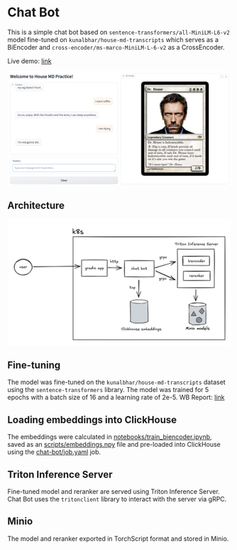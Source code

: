 # Chat Bot
This is a simple chat bot based on `sentence-transformers/all-MiniLM-L6-v2` model fine-tuned on `kunalbhar/house-md-transcripts` which serves as a BiEncoder and `cross-encoder/ms-marco-MiniLM-L-6-v2` as a CrossEncoder.

Live demo: [link](http://34.30.156.210/)

![Chat Bot](img/app.png)

## Architecture

![Architecture](img/arch.png)

## Fine-tuning
The model was fine-tuned on the `kunalbhar/house-md-transcripts` dataset using the `sentence-transformers` library. The model was trained for 5 epochs with a batch size of 16 and a learning rate of 2e-5.
WB Report: [link](https://api.wandb.ai/links/vkrnsno/6r91jtbq)

## Loading embeddings into ClickHouse
The embeddings were calculated in [notebooks/train_biencoder.ipynb](notebooks/train_biencoder.ipynb), saved as an [scripts/embeddings.npy](scripts/embeddings.npy) file and pre-loaded into ClickHouse using the [chat-bot/job.yaml](k8s/chat-bot/job.yaml) job.

## Triton Inference Server
Fine-tuned model and reranker are served using Triton Inference Server. Chat Bot uses the `tritonclient` library to interact with the server via gRPC.

## Minio
The model and reranker exported in TorchScript format and stored in Minio.
